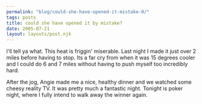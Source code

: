 ```yaml
---
permalink: "blog/could-she-have-opened-it-mistake-0/"
tags: posts
title: could she have opened it by mistake?
date: 2005-07-21
layout: layouts/post.njk
---
```


I'll tell ya what. This heat is friggin' miserable. Last night I made it just over 2 miles before having to stop. Its a far cry from when it was 15 degrees cooler and I could do 6 and 7 miles without having to push myself too incredibly hard. 

After the jog, Angie made me a nice, healthy dinner and we watched some cheesy reality TV. It was pretty much a fantastic night. Tonight is poker night, where I fully intend to walk away the winner again.